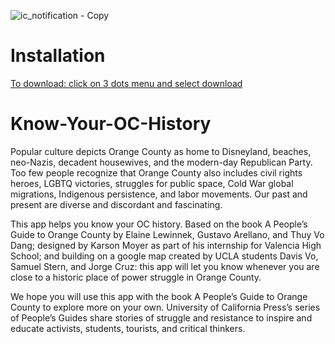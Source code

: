 ![ic_notification - Copy](https://github.com/kmoyer1711/Know-Your-OC-History/assets/128634178/c303a066-0af4-4f55-b90a-e42c378eb8ca)

# Installation
[To download: click on 3 dots menu and select download ](https://github.com/kmoyer1711/Know-Your-OC-History/blob/a0c6063964dcbb826febb82f1ecf4d27165ed4f1/Know%20Your%20OC%20History.apk)

# Know-Your-OC-History

Popular culture depicts Orange County as home to Disneyland, beaches, neo-Nazis, decadent housewives, and the modern-day Republican Party. Too few people recognize that Orange County also includes civil rights heroes, LGBTQ victories, struggles for public space, Cold War global migrations, Indigenous persistence, and labor movements. Our past and present are diverse and discordant and fascinating. 

This app helps you know your OC history. Based on the book A People’s Guide to Orange County by Elaine Lewinnek, Gustavo Arellano, and Thuy Vo Dang; designed by Karson Moyer as part of his internship for Valencia High School; and building on a google map created by UCLA students Davis Vo, Samuel Stern, and Jorge Cruz: this app will let you know whenever you are close to a historic place of power struggle in Orange County.

We hope you will use this app with the book A People’s Guide to Orange County to explore more on your own. University of California Press’s series of People’s Guides share stories of struggle and resistance to inspire and educate activists, students, tourists, and critical thinkers.

